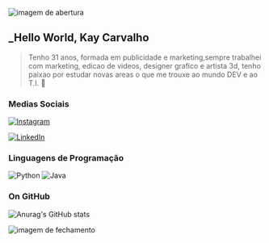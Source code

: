 ![imagem de abertura](https://media.giphy.com/media/v1.Y2lkPTc5MGI3NjExaG5ucDdweHA4dmlycWVxZzFwcDlleDg4M2w1Z2czaXRrYjQxcXd2eSZlcD12MV9pbnRlcm5hbF9naWZfYnlfaWQmY3Q9cw/B0xaAs7shAP6FdDBHT/giphy.gif)



## _Hello World, Kay Carvalho

 > Tenho 31 anos, formada em publicidade e marketing,sempre trabalhei com marketing, edicao de videos, designer grafico e artista 3d, tenho paixao por estudar novas areas o que me trouxe ao mundo DEV e ao T.I. 👋

### Medias Sociais 

[![Instagram](https://img.shields.io/badge/Instagram-FFF?style=for-the-badge&logo=instagram)](https://www.instagram.com/camillecarvalho.c/)

[![LinkedIn](https://img.shields.io/badge/LinkedIn-FFF?style=for-the-badge&logo=linkedin&logoColor=0E76A8)](https://www.linkedin.com/in/camillecostabr/)

### Linguagens de Programação

![Python](https://img.shields.io/badge/Python-FFF?style=for-the-badge&logo=python)
![Java](https://img.shields.io/badge/Java-FFF?style=for-the-badge&logo=java)

### On GitHub

![Anurag's GitHub stats](https://github-readme-stats.vercel.app/api?username=KayCarvalho&theme=ocean_dark=true&hide_title=true)

![imagem de fechamento](https://media.giphy.com/media/v1.Y2lkPTc5MGI3NjExaG5ucDdweHA4dmlycWVxZzFwcDlleDg4M2w1Z2czaXRrYjQxcXd2eSZlcD12MV9pbnRlcm5hbF9naWZfYnlfaWQmY3Q9cw/B0xaAs7shAP6FdDBHT/giphy.gif)
